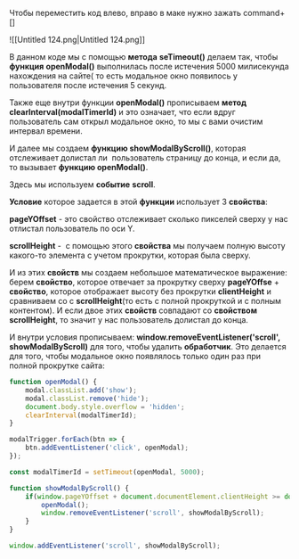 Чтобы переместить код влево, вправо в маке нужно зажать command+ []

![[Untitled 124.png|Untitled 124.png]]

В данном коде мы с помощью **метода** **seTimeout()** делаем так, чтобы **функция** **openModal()** выполнилась после истечения 5000 милисекунда нахождения на сайте( то есть модальное окно появилось у пользователя после истечения 5 секунд.

Также еще внутри функции **openModal()** прописываем **метод** **clearInterval(modalTimerId)** и это означает, что если вдруг пользователь сам открыл модальное окно, то мы с вами очистим интервал времени.

И далее мы создаем **функцию showModalByScroll()**, которая отслеживает долистал ли  пользователь страницу до конца, и если да, то вызывает **функцию openModal()**.

Здесь мы используем **событие** **scroll**.

**Условие** которое задается в этой **функции** использует 3 **свойства**:

**pageYOffset** - это свойство отслеживает сколько пикселей сверху у нас отлистал пользователь по оси Y.

**scrollHeight** -  с помощью этого **свойства** мы получаем полную высоту какого-то элемента с учетом прокрутки, которая была сверху.

И из этих **свойств** мы создаем небольшое математическое выражение: берем **свойство**, которое отвечает за прокрутку сверху **pageYOffse** + **свойство**, которое отображает высоту без прокрутки **clientHeight** и сравниваем со с **scrollHeight**(то есть с полной прокруткой и с полным контентом). И если двое этих **свойств** совпадают со **свойством** **scrollHeight**, то значит у нас пользователь долистал до конца.

И внутри условия прописываем: **window.removeEventListener('scroll', showModalByScroll)** для того, чтобы удалить **обработчик**. Это делается для того, чтобы модальное окно появлялось только один раз при полной прокрутке сайта:

```JavaScript
function openModal() {
    modal.classList.add('show');
    modal.classList.remove('hide');
    document.body.style.overflow = 'hidden';
    clearInterval(modalTimerId);
}

modalTrigger.forEach(btn => {
    btn.addEventListener('click', openModal);
});
```

```JavaScript
const modalTimerId = setTimeout(openModal, 5000);

function showModalByScroll() {
    if(window.pageYOffset + document.documentElement.clientHeight >= document.documentElement.scrollHeight) {
        openModal();
        window.removeEventListener('scroll', showModalByScroll);
    }
}

window.addEventListener('scroll', showModalByScroll);
```